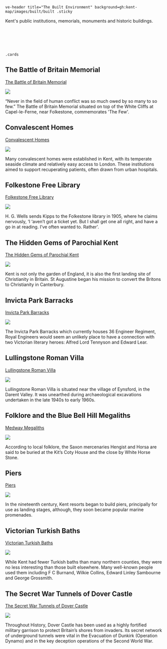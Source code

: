 `ve-header title="The Built Environment" background=gh:kent-map/images/built/built .sticky`

Kent's public institutions, memorials, monuments and historic buildings.

# &nbsp; 
`.cards`

## The Battle of Britain Memorial

[The Battle of Britain Memorial](/20c/20c-battle-of-britain-memorial)

![](https://raw.githubusercontent.com/kent-map/images/main/thumbnails/built_The_Battle_of_Britain_Memorial.jpg)

“Never in the field of human conflict was so much owed by so many to so few.” The Battle of Britain Memorial situated on top of the White Cliffs at Capel-le-Ferne, near Folkestone, commemorates 'The Few'.

## Convalescent Homes

[Convalescent Homes](/19c/19c-convalescent-homes)

![](https://raw.githubusercontent.com/kent-map/images/main/thumbnails/built_Convalescent_Homes.jpg)

Many convalescent homes were established in Kent, with its temperate seaside climate and relatively easy access to London. These institutions aimed to support recuperating patients, often drawn from urban hospitals.

## Folkestone Free Library

[Folkestone Free Library](/19c/19c-folkestone-free-library)

![](https://raw.githubusercontent.com/kent-map/images/main/thumbnails/built_Folkestone_Free_Library.jpg)

H. G. Wells sends Kipps to the Folkestone library in 1905, where he claims nervously, ‘I ‘aven’t got a ticket yet. But I shall get one all right, and have a go in at reading. I’ve often wanted to. Rather'.

## The Hidden Gems of Parochial Kent

[The Hidden Gems of Parochial Kent](/churches/overview)

![](https://raw.githubusercontent.com/kent-map/images/main/thumbnails/religion_The_Hidden_Gems_of_Parochial_Kent.jpg)

Kent is not only the garden of England, it is also the first landing site of Christianity in Britain. St Augustine began his mission to convert the Britons to Christianity in Canterbury.

## Invicta Park Barracks

[Invicta Park Barracks](/built/invicta-park-barracks)

![](https://raw.githubusercontent.com/kent-map/images/main/thumbnails/built_Invicta_Park_Barracks.jpg)

The Invicta Park Barracks which currently houses 36 Engineer Regiment, Royal Engineers would seem an unlikely place to have a connection with two Victorian literary heroes: Alfred Lord Tennyson and Edward Lear.

## Lullingstone Roman Villa

[Lullingstone Roman Villa](/built/lullingstone-roman-villa)

![](https://raw.githubusercontent.com/kent-map/images/main/thumbnails/built_Lullingstone_Roman_Villa.jpg)

Lullingstone Roman Villa is situated near the village of Eynsford, in the Darent Valley. It was unearthed during archaeological excavations undertaken in the late 1940s to early 1960s.

## Folklore and the Blue Bell Hill Megaliths

[Medway Megaliths](/built/megaliths)

![](https://raw.githubusercontent.com/kent-map/images/main/thumbnails/built_Lullingstone_Roman_Villa.jpg)

According to local folklore, the Saxon mercenaries Hengist and Horsa are said to be buried at the Kit’s Coty House and the close by White Horse Stone.

## Piers

[Piers](/built/piers)

![](https://raw.githubusercontent.com/kent-map/images/main/thumbnails/poetry_Impressions_from_a_bolt_hole.jpg)

In the nineteenth century, Kent resorts began to build piers, principally for use as landing stages, although, they soon became popular marine promenades.

## Victorian Turkish Baths

[Victorian Turkish Baths](/19c/19c-turkish-baths)

![](https://raw.githubusercontent.com/kent-map/images/main/thumbnails/built_Victorian_Turkish_Baths.jpg)

While Kent had fewer Turkish baths than many northern counties, they were no less interesting than those built elsewhere. Many well-known people used them including F C Burnand, Wilkie Collins, Edward Linley Sambourne and George Grossmith. 

## The Secret War Tunnels of Dover Castle

[The Secret War Tunnels of Dover Castle](/20c/20c-secret-tunnels)

![](https://raw.githubusercontent.com/kent-map/images/main/thumbnails/built_The_Secret_War_Tunnels_of_Dover_Castle.jpg)

Throughout History, Dover Castle has been used as a highly fortified military garrison to protect Britain’s shores from invaders. Its secret network of underground tunnels were vital in the Evacuation of Dunkirk (Operation Dynamo) and in the key deception operations of the Second World War.



